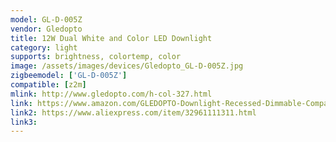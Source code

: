 ```yaml
---
model: GL-D-005Z
vendor: Gledopto
title: 12W Dual White and Color LED Downlight
category: light
supports: brightness, colortemp, color
image: /assets/images/devices/Gledopto_GL-D-005Z.jpg
zigbeemodel: ['GL-D-005Z']
compatible: [z2m]
mlink: http://www.gledopto.com/h-col-327.html
link: https://www.amazon.com/GLEDOPTO-Downlight-Recessed-Dimmable-Compatible/dp/B07R3SMH49/
link2: https://www.aliexpress.com/item/32961111311.html
link3: 
---
```

